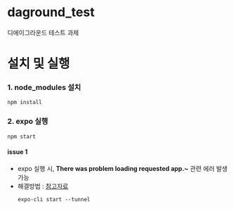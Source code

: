# daground_test
디에이그라운드 테스트 과제

# 설치 및 실행 

### 1. node_modules 설치
```
npm install
```
### 2. expo 실행
```
npm start
```
  #### issue 1
- expo 실행 시, **There was problem loading requested app.~** 관련 에러 발생 가능
- 해결방법 :  [참고자료](https://stackoverflow.com/questions/56715203/there-was-problem-loading-requested-app-it-looks-like-you-may-be-using-lan-url)
  ```
  expo-cli start --tunnel
  ```
 


